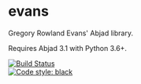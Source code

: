 # evans
Gregory Rowland Evans' Abjad library. <br/>

Requires Abjad 3.1 with Python 3.6+. <br/>

[![Build Status](https://travis-ci.com/GregoryREvans/evans.svg?branch=master)](https://travis-ci.com/GregoryREvans/evans) <br />
[![Code style: black](https://img.shields.io/badge/code%20style-black-000000.svg)](https://github.com/python/black) <br/>
<!-- [![Coverage Status](https://coveralls.io/repos/github/GregoryREvans/evans/badge.svg?branch=master)](https://coveralls.io/github/GregoryREvans/evans?branch=master) <br /> -->

